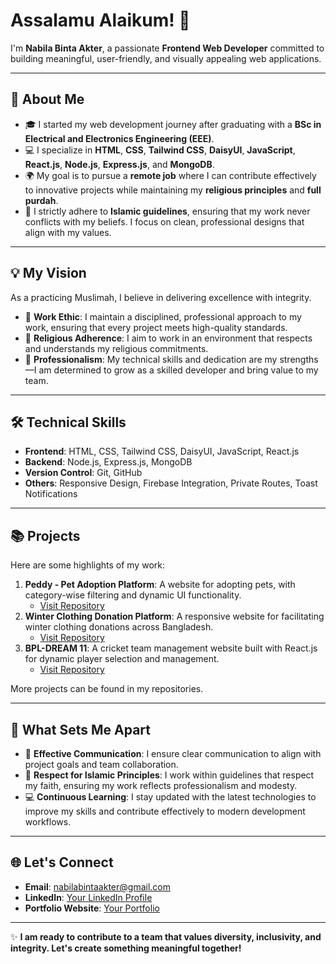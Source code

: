 # Assalamu Alaikum! 👋  
I'm **Nabila Binta Akter**, a passionate **Frontend Web Developer** committed to building meaningful, user-friendly, and visually appealing web applications.  

---

## 🧕 About Me  
- 🎓 I started my web development journey after graduating with a **BSc in Electrical and Electronics Engineering (EEE)**.  
- 💻 I specialize in **HTML**, **CSS**, **Tailwind CSS**, **DaisyUI**, **JavaScript**, **React.js**, **Node.js**, **Express.js**, and **MongoDB**.  
- 🌍 My goal is to pursue a **remote job** where I can contribute effectively to innovative projects while maintaining my **religious principles** and **full purdah**.  
- 🤝 I strictly adhere to **Islamic guidelines**, ensuring that my work never conflicts with my beliefs. I focus on clean, professional designs that align with my values.  

---

## 💡 My Vision  
As a practicing Muslimah, I believe in delivering excellence with integrity.  
- 🔗 **Work Ethic**: I maintain a disciplined, professional approach to my work, ensuring that every project meets high-quality standards.  
- 🌸 **Religious Adherence**: I aim to work in an environment that respects and understands my religious commitments.  
- 🚀 **Professionalism**: My technical skills and dedication are my strengths—I am determined to grow as a skilled developer and bring value to my team.

---

## 🛠️ Technical Skills  
- **Frontend**: HTML, CSS, Tailwind CSS, DaisyUI, JavaScript, React.js  
- **Backend**: Node.js, Express.js, MongoDB  
- **Version Control**: Git, GitHub  
- **Others**: Responsive Design, Firebase Integration, Private Routes, Toast Notifications  

---

## 📚 Projects  
Here are some highlights of my work:  
1. **Peddy - Pet Adoption Platform**: A website for adopting pets, with category-wise filtering and dynamic UI functionality.  
   - [Visit Repository](https://github.com/username/project1)  
2. **Winter Clothing Donation Platform**: A responsive website for facilitating winter clothing donations across Bangladesh.  
   - [Visit Repository](https://github.com/username/project2)  
3. **BPL-DREAM 11**: A cricket team management website built with React.js for dynamic player selection and management.  
   - [Visit Repository](https://github.com/username/project3)  

More projects can be found in my repositories.

---

## 🌟 What Sets Me Apart  
- 💬 **Effective Communication**: I ensure clear communication to align with project goals and team collaboration.  
- 🧕 **Respect for Islamic Principles**: I work within guidelines that respect my faith, ensuring my work reflects professionalism and modesty.  
- 💻 **Continuous Learning**: I stay updated with the latest technologies to improve my skills and contribute effectively to modern development workflows.  

---

## 🌐 Let's Connect  
- **Email**: [nabilabintaakter@gmail.com](mailto:nabilabintaakter@gmail.com)  
- **LinkedIn**: [Your LinkedIn Profile](https://linkedin.com/in/yourprofile)  
- **Portfolio Website**: [Your Portfolio](https://yourportfolio.com)  

---

✨ **I am ready to contribute to a team that values diversity, inclusivity, and integrity. Let's create something meaningful together!**  

